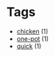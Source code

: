 # Tags

- [chicken](tags/chicken.md) (1)
- [one-pot](tags/one-pot.md) (1)
- [quick](tags/quick.md) (1)
